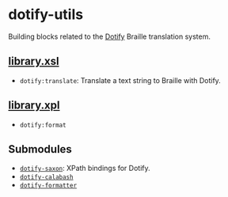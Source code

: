 dotify-utils
============

Building blocks related to the [Dotify][dotify] Braille translation
system.

[library.xsl](src/main/resources/xml/library.xsl)
-------------------------------------------------

- `dotify:translate`: Translate a text string to Braille with Dotify.

[library.xpl](src/main/resources/xml/library.xpl)
-------------------------------------------------

- `dotify:format`

Submodules
----------

- [`dotify-saxon`](../dotify/dotify-saxon): XPath bindings for Dotify.
- [`dotify-calabash`](../dotify/dotify-calabash)
- [`dotify-formatter`](../dotify/dotify-formatter)


[dotify]: http://code.google.com/p/dotify/
